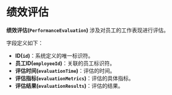 # 绩效评估

**绩效评估(`PerformanceEvaluation`)** 涉及对员工的工作表现进行评估。

字段定义如下：
- **ID(`id`)**：系统定义的唯一标识符。
- **员工ID(`employeeId`)**：关联的员工标识符。
- **评估时间(`evaluationTime`)**：评估的时间。
- **评估指标(`evaluationMetrics`)**：评估的具体指标。
- **评估结果(`evaluationResults`)**：评估的结果。